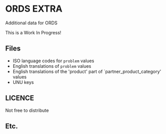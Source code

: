 # ORDS EXTRA

Additional data for ORDS

This is a Work In Progress!

## Files

* ISO language codes for `problem` values
* English translations of `problem` values
* English translations of the 'product' part of `partner_product_category' values
* UNU keys

## LICENCE

Not free to distribute

## Etc.
